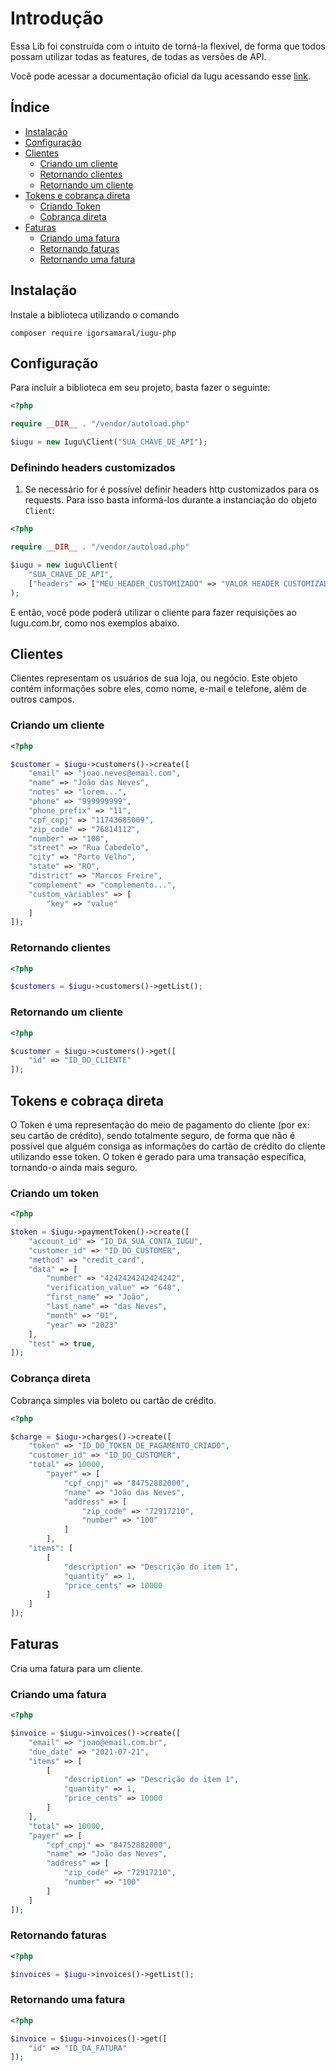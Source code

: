 # Introdução

Essa Lib foi construída com o intuito de torná-la flexível, de forma que todos possam utilizar todas as features, de todas as versões de API.

Você pode acessar a documentação oficial da Iugu acessando esse [link](https://dev.iugu.com/).

## Índice

- [Instalação](#instalação)
- [Configuração](#configuração)
- [Clientes](#clientes)
  - [Criando um cliente](#criando-um-cliente)
  - [Retornando clientes](#retornando-clientes)
  - [Retornando um cliente](#retornando-um-cliente)
- [Tokens e cobrança direta](#tokens-e-cobraça-direta)
  - [Criando Token](#criando-um-token)
  - [Cobrança direta](#cobrança-direta)
- [Faturas](#faturas)
  - [Criando uma fatura](#criando-uma-fatura)
  - [Retornando faturas](#retornando-faturas)
  - [Retornando uma fatura](#retornando-uma-fatura)

## Instalação

Instale a biblioteca utilizando o comando

`composer require igorsamaral/iugu-php`

## Configuração

Para incluir a biblioteca em seu projeto, basta fazer o seguinte:

```php
<?php

require __DIR__ . "/vendor/autoload.php"

$iugu = new Iugu\Client("SUA_CHAVE_DE_API");
```

### Definindo headers customizados

1. Se necessário for é possível definir headers http customizados para os requests. Para isso basta informá-los durante a instanciação do objeto `Client`:

```php
<?php

require __DIR__ . "/vendor/autoload.php"

$iugu = new iugu\Client(
    "SUA_CHAVE_DE_API",
    ["headers" => ["MEU_HEADER_CUSTOMIZADO" => "VALOR HEADER CUSTOMIZADO"]]
); 
```

E então, você pode poderá utilizar o cliente para fazer requisições ao Iugu.com.br, como nos exemplos abaixo.
## Clientes

Clientes representam os usuários de sua loja, ou negócio. Este objeto contém informações sobre eles, como nome, e-mail e telefone, além de outros campos.

### Criando um cliente

```php
<?php

$customer = $iugu->customers()->create([
    "email" => "joao.neves@email.com",
    "name" => "João das Neves",
    "notes" => "lorem...",
    "phone" => "999999999",
    "phone_prefix" => "11",
    "cpf_cnpj" => "11743685009",
    "zip_code" => "76814112",
    "number" => "100",
    "street" => "Rua Cabedelo",
    "city" => "Porto Velho",
    "state" => "RO",
    "district" => "Marcos Freire",
    "complement" => "complemento...",
    "custom_variables" => [
        "key" => "value"
    ]
]);
```
### Retornando clientes

```php
<?php

$customers = $iugu->customers()->getList();
```

### Retornando um cliente

```php
<?php

$customer = $iugu->customers()->get([
    "id" => "ID_DO_CLIENTE"
]);
```

## Tokens e cobraça direta

O Token é uma representação do meio de pagamento do cliente (por ex: seu cartão de crédito), sendo totalmente seguro, de forma que não é possível que alguém consiga as informações do cartão de crédito do cliente utilizando esse token. O token é gerado para uma transação específica, tornando-o ainda mais seguro.

### Criando um token

```php
<?php

$token = $iugu->paymentToken()->create([
    "account_id" => "ID_DA_SUA_CONTA_IUGU",
    "customer_id" => "ID_DO_CUSTOMER",
    "method" => "credit_card",
    "data" => [
        "number" => "4242424242424242",
        "verification_value" => "648",
        "first_name" => "João",
        "last_name" => "das Neves",
        "month" => "01",
        "year" => "2023"
    ],
    "test" => true,
]);
```
### Cobrança direta
Cobrança simples via boleto ou cartão de crédito.

```php
<?php

$charge = $iugu->charges()->create([
    "token" => "ID_DO_TOKEN_DE_PAGAMENTO_CRIADO",
    "customer_id" => "ID_DO_CUSTOMER",
    "total" => 10000,
        "payer" => [
            "cpf_cnpj" => "84752882000",
            "name" => "João das Neves",
            "address" => [
                "zip_code" => "72917210",
                "number" => "100"
            ]
        ],
    "items": [
        [
            "description" => "Descrição do item 1",
            "quantity" => 1,
            "price_cents" => 10000
        ]
    ]
]);
```

## Faturas

Cria uma fatura para um cliente.

### Criando uma fatura

```php
<?php

$invoice = $iugu->invoices()->create([
    "email" => "joao@email.com.br",
    "due_date" => "2021-07-21",
    "items" => [
        [
            "description" => "Descrição do item 1",
            "quantity" => 1,
            "price_cents" => 10000
        ]
    ],
    "total" => 10000,
    "payer" => [
        "cpf_cnpj" => "84752882000",
        "name" => "João das Neves",
        "address" => [
            "zip_code" => "72917210",
            "number" => "100"
        ]
    ]
]);
```

### Retornando faturas

```php
<?php

$invoices = $iugu->invoices()->getList();
```

### Retornando uma fatura

```php
<?php

$invoice = $iugu->invoices()->get([
    "id" => "ID_DA_FATURA"
]);
```
